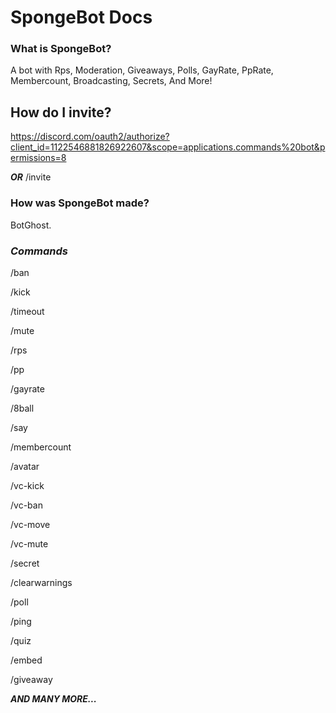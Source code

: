 #   SpongeBot Docs  
### **What is SpongeBot?**

A bot with Rps, Moderation, Giveaways, Polls,  GayRate, PpRate, Membercount, Broadcasting, Secrets, And More!

## **How do I invite?**

https://discord.com/oauth2/authorize?client_id=1122546881826922607&scope=applications.commands%20bot&permissions=8

***OR*** /invite

### **How was SpongeBot made?**

BotGhost.

### ***Commands***

/ban

/kick

/timeout

/mute

/rps

/pp

/gayrate

/8ball

/say

/membercount

/avatar

/vc-kick

/vc-ban

/vc-move

/vc-mute

/secret

/clearwarnings

/poll

/ping

/quiz

/embed

/giveaway

***AND MANY MORE...***


